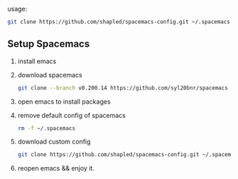 usage:
```bash
git clone https://github.com/shapled/spacemacs-config.git ~/.spacemacs
```

## Setup Spacemacs

1. install emacs
2. download spacemacs

    ```bash
    git clone --branch v0.200.14 https://github.com/syl20bnr/spacemacs ~/.emacs.d
    ```

3. open emacs to install packages
4. remove default config of spacemacs

    ```bash
    rm -f ~/.spacemacs
    ```

5. download custom config

    ```bash
    git clone https://github.com/shapled/spacemacs-config.git ~/.spacemacs.d
    ```

6. reopen emacs && enjoy it.

